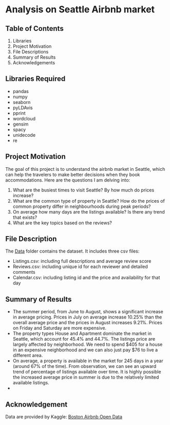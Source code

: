 # Analysis on Seattle Airbnb market

## Table of Contents
1. Libraries
2. Project Motivation
3. File Descriptions
4. Summary of Results
5. Acknowledgements


## Libraries Required
- pandas
- numpy
- seaborn
- pyLDAvis
- pprint
- wordcloud
- gensim
- spacy
- unidecode
- re


## Project Motivation
The goal of this project is to understand the airbnb market in Seattle, which can help the travelers to make better decisions when they book accommodations. Here are the questions I am delving into:
  1. What are the busiest times to visit Seattle? By how much do prices increase?
  2. What are the common type of property in Seattle? How do the prices of common property differ in neighbourhoods during peak periods?
  3. On average how many days are the listings available? Is there any trend that exists?
  4. What are the key topics based on the reviews?

 
 ## File Description
The [Data](https://github.com/Jiahuili858/Seattle-Airbnb-Analysis/tree/master/Data) folder contains the dataset. It includes three csv files:
- Listings.csv: including full descriptions and average review score
- Reviews.csv: including unique id for each reviewer and detailed comments 
- Calendar.csv: including listing id and the price and availability for that day


## Summary of Results
- The summer period, from June to August, shows a significant increase in average pricing. Prices in July on average increase   10.25% than the overall average price and the prices in August increases 9.21%. Prices on Friday and Saturday are more         expensive.
- The property types House and Apartment dominate the market in Seattle, which account for 45.4% and 44.7%. The listings price  are largely affected by neighborhood. We need to spend $405 for a house in an expensive neighborhood and we can also just pay $76 to live a different area. 
- On average, a property is available in the market for 245 days in a year (around 67% of the time). From observation, we can see an upward trend of percentage of listings available over time. It is highly possible the increased average price in summer is due to the relatively limited available listings.
- 


## Acknowledgement
Data are provided by Kaggle: [Boston Airbnb Open Data](https://www.kaggle.com/airbnb/seattle)


